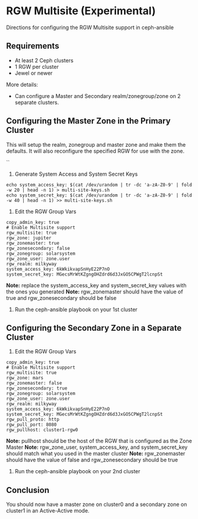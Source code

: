 RGW Multisite (Experimental)
============================

Directions for configuring the RGW Multisite support in ceph-ansible

## Requirements

* At least 2 Ceph clusters
* 1 RGW per cluster
* Jewel or newer

More details:

* Can configure a Master and Secondary realm/zonegroup/zone on 2 separate clusters.


## Configuring the Master Zone in the Primary Cluster

This will setup the realm, zonegroup and master zone and make them the defaults.  It will also reconfigure the specified RGW for use with the zone.

``
1. Generate System Access and System Secret Keys

```
echo system_access_key: $(cat /dev/urandom | tr -dc 'a-zA-Z0-9' | fold -w 20 | head -n 1) > multi-site-keys.sh
echo system_secret_key: $(cat /dev/urandom | tr -dc 'a-zA-Z0-9' | fold -w 40 | head -n 1) >> multi-site-keys.sh
```
1. Edit the RGW Group Vars

```
copy_admin_key: true
# Enable Multisite support
rgw_multisite: true
rgw_zone: jupiter
rgw_zonemaster: true
rgw_zonesecondary: false
rgw_zonegroup: solarsystem
rgw_zone_user: zone.user
rgw_realm: milkyway
system_access_key: 6kWkikvapSnHyE22P7nO
system_secret_key: MGecsMrWtKZgngOHZdrd6d3JxGO5CPWgT2lcnpSt
```

**Note:** replace the system_access_key and system_secret_key values with the ones you generated
**Note:** rgw_zonemaster should have the value of true and rgw_zonesecondary should be false

1. Run the ceph-ansible playbook on your 1st cluster

## Configuring the Secondary Zone in a Separate Cluster

1. Edit the RGW Group Vars

```
copy_admin_key: true
# Enable Multisite support
rgw_multisite: true
rgw_zone: mars
rgw_zonemaster: false
rgw_zonesecondary: true
rgw_zonegroup: solarsystem
rgw_zone_user: zone.user
rgw_realm: milkyway
system_access_key: 6kWkikvapSnHyE22P7nO
system_secret_key: MGecsMrWtKZgngOHZdrd6d3JxGO5CPWgT2lcnpSt
rgw_pull_proto: http
rgw_pull_port: 8080
rgw_pullhost: cluster1-rgw0
```

**Note:** pullhost should be the host of the RGW that is configured as the Zone Master
**Note:** rgw_zone_user, system_access_key, and system_secret_key should match what you used in the master cluster
**Note:** rgw_zonemaster should have the value of false and rgw_zonesecondary should be true


1. Run the ceph-ansible playbook on your 2nd cluster

## Conclusion

You should now have a master zone on cluster0 and a secondary zone on cluster1 in an Active-Active mode.
